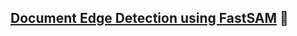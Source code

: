 ## [Document Edge Detection using FastSAM](https://huggingface.co/spaces/HimankJ/FastSam-Document-Cropping) 🔗
